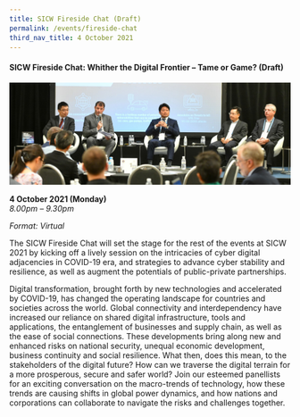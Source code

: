 ```yaml
---
title: SICW Fireside Chat (Draft)
permalink: /events/fireside-chat
third_nav_title: 4 October 2021
---
```

#### **SICW Fireside Chat: Whither the Digital Frontier – Tame or Game? (Draft)**
![Alt text for image on Isomer site](/images/EventBanner_IoT.jpg)

**4 October 2021 (Monday)**  
*8.00pm – 9.30pm*

*Format: Virtual*

The SICW Fireside Chat will set the stage for the rest of the events at SICW 2021 by kicking off a lively session on the intricacies of cyber digital adjacencies in COVID-19 era, and strategies to advance cyber stability and resilience, as well as augment the potentials of public-private partnerships.

Digital transformation, brought forth by new technologies and accelerated by COVID-19, has changed the operating landscape for countries and societies across the world. Global connectivity and interdependency have increased our reliance on shared digital infrastructure, tools and applications, the entanglement of businesses and supply chain, as well as the ease of social connections. These developments bring along new and enhanced risks on national security, unequal economic development, business continuity and social resilience. What then, does this mean, to the stakeholders of the digital future? How can we traverse the digital terrain for a more prosperous, secure and safer world? Join our esteemed panellists for an exciting conversation on the macro-trends of technology, how these trends are causing shifts in global power dynamics, and how nations and corporations can collaborate to navigate the risks and challenges together.